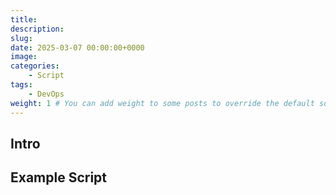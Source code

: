 ```yaml
---
title: 
description: 
slug: 
date: 2025-03-07 00:00:00+0000
image: 
categories:
    - Script
tags:
    - DevOps
weight: 1 # You can add weight to some posts to override the default sorting (date descending)
---
```


## Intro

## Example Script
